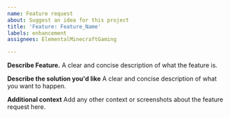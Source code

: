 ```yaml
---
name: Feature request
about: Suggest an idea for this project
title: 'Feature: Feature_Name'
labels: enhancement
assignees: ElementalMinecraftGaming

---
```


**Describe Feature.**
A clear and concise description of what the feature is.

**Describe the solution you'd like**
A clear and concise description of what you want to happen.

**Additional context**
Add any other context or screenshots about the feature request here.
